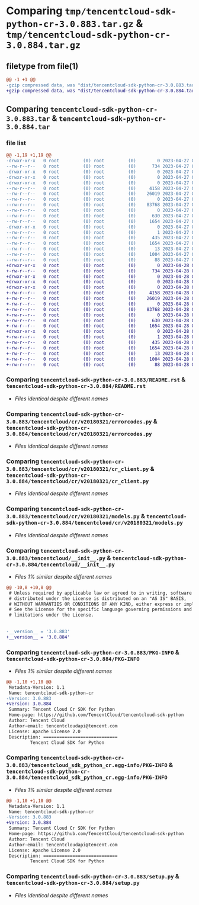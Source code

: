 # Comparing `tmp/tencentcloud-sdk-python-cr-3.0.883.tar.gz` & `tmp/tencentcloud-sdk-python-cr-3.0.884.tar.gz`

## filetype from file(1)

```diff
@@ -1 +1 @@
-gzip compressed data, was "dist/tencentcloud-sdk-python-cr-3.0.883.tar", last modified: Thu Apr 27 00:26:25 2023, max compression
+gzip compressed data, was "dist/tencentcloud-sdk-python-cr-3.0.884.tar", last modified: Fri Apr 28 02:10:14 2023, max compression
```

## Comparing `tencentcloud-sdk-python-cr-3.0.883.tar` & `tencentcloud-sdk-python-cr-3.0.884.tar`

### file list

```diff
@@ -1,19 +1,19 @@
-drwxr-xr-x   0 root         (0) root         (0)        0 2023-04-27 00:26:25.000000 tencentcloud-sdk-python-cr-3.0.883/
--rw-r--r--   0 root         (0) root         (0)      734 2023-04-27 00:26:24.000000 tencentcloud-sdk-python-cr-3.0.883/README.rst
-drwxr-xr-x   0 root         (0) root         (0)        0 2023-04-27 00:26:25.000000 tencentcloud-sdk-python-cr-3.0.883/tencentcloud/
-drwxr-xr-x   0 root         (0) root         (0)        0 2023-04-27 00:26:25.000000 tencentcloud-sdk-python-cr-3.0.883/tencentcloud/cr/
-drwxr-xr-x   0 root         (0) root         (0)        0 2023-04-27 00:26:25.000000 tencentcloud-sdk-python-cr-3.0.883/tencentcloud/cr/v20180321/
--rw-r--r--   0 root         (0) root         (0)     4158 2023-04-27 00:26:24.000000 tencentcloud-sdk-python-cr-3.0.883/tencentcloud/cr/v20180321/errorcodes.py
--rw-r--r--   0 root         (0) root         (0)    26019 2023-04-27 00:26:24.000000 tencentcloud-sdk-python-cr-3.0.883/tencentcloud/cr/v20180321/cr_client.py
--rw-r--r--   0 root         (0) root         (0)        0 2023-04-27 00:26:24.000000 tencentcloud-sdk-python-cr-3.0.883/tencentcloud/cr/v20180321/__init__.py
--rw-r--r--   0 root         (0) root         (0)    83768 2023-04-27 00:26:24.000000 tencentcloud-sdk-python-cr-3.0.883/tencentcloud/cr/v20180321/models.py
--rw-r--r--   0 root         (0) root         (0)        0 2023-04-27 00:26:24.000000 tencentcloud-sdk-python-cr-3.0.883/tencentcloud/cr/__init__.py
--rw-r--r--   0 root         (0) root         (0)      630 2023-04-27 00:26:24.000000 tencentcloud-sdk-python-cr-3.0.883/tencentcloud/__init__.py
--rw-r--r--   0 root         (0) root         (0)     1654 2023-04-27 00:26:25.000000 tencentcloud-sdk-python-cr-3.0.883/PKG-INFO
-drwxr-xr-x   0 root         (0) root         (0)        0 2023-04-27 00:26:25.000000 tencentcloud-sdk-python-cr-3.0.883/tencentcloud_sdk_python_cr.egg-info/
--rw-r--r--   0 root         (0) root         (0)        1 2023-04-27 00:26:25.000000 tencentcloud-sdk-python-cr-3.0.883/tencentcloud_sdk_python_cr.egg-info/dependency_links.txt
--rw-r--r--   0 root         (0) root         (0)      435 2023-04-27 00:26:25.000000 tencentcloud-sdk-python-cr-3.0.883/tencentcloud_sdk_python_cr.egg-info/SOURCES.txt
--rw-r--r--   0 root         (0) root         (0)     1654 2023-04-27 00:26:25.000000 tencentcloud-sdk-python-cr-3.0.883/tencentcloud_sdk_python_cr.egg-info/PKG-INFO
--rw-r--r--   0 root         (0) root         (0)       13 2023-04-27 00:26:25.000000 tencentcloud-sdk-python-cr-3.0.883/tencentcloud_sdk_python_cr.egg-info/top_level.txt
--rw-r--r--   0 root         (0) root         (0)     1004 2023-04-27 00:26:24.000000 tencentcloud-sdk-python-cr-3.0.883/setup.py
--rw-r--r--   0 root         (0) root         (0)       88 2023-04-27 00:26:25.000000 tencentcloud-sdk-python-cr-3.0.883/setup.cfg
+drwxr-xr-x   0 root         (0) root         (0)        0 2023-04-28 02:10:14.000000 tencentcloud-sdk-python-cr-3.0.884/
+-rw-r--r--   0 root         (0) root         (0)      734 2023-04-28 02:10:14.000000 tencentcloud-sdk-python-cr-3.0.884/README.rst
+drwxr-xr-x   0 root         (0) root         (0)        0 2023-04-28 02:10:14.000000 tencentcloud-sdk-python-cr-3.0.884/tencentcloud/
+drwxr-xr-x   0 root         (0) root         (0)        0 2023-04-28 02:10:14.000000 tencentcloud-sdk-python-cr-3.0.884/tencentcloud/cr/
+drwxr-xr-x   0 root         (0) root         (0)        0 2023-04-28 02:10:14.000000 tencentcloud-sdk-python-cr-3.0.884/tencentcloud/cr/v20180321/
+-rw-r--r--   0 root         (0) root         (0)     4158 2023-04-28 02:10:14.000000 tencentcloud-sdk-python-cr-3.0.884/tencentcloud/cr/v20180321/errorcodes.py
+-rw-r--r--   0 root         (0) root         (0)    26019 2023-04-28 02:10:14.000000 tencentcloud-sdk-python-cr-3.0.884/tencentcloud/cr/v20180321/cr_client.py
+-rw-r--r--   0 root         (0) root         (0)        0 2023-04-28 02:10:14.000000 tencentcloud-sdk-python-cr-3.0.884/tencentcloud/cr/v20180321/__init__.py
+-rw-r--r--   0 root         (0) root         (0)    83768 2023-04-28 02:10:14.000000 tencentcloud-sdk-python-cr-3.0.884/tencentcloud/cr/v20180321/models.py
+-rw-r--r--   0 root         (0) root         (0)        0 2023-04-28 02:10:14.000000 tencentcloud-sdk-python-cr-3.0.884/tencentcloud/cr/__init__.py
+-rw-r--r--   0 root         (0) root         (0)      630 2023-04-28 02:10:14.000000 tencentcloud-sdk-python-cr-3.0.884/tencentcloud/__init__.py
+-rw-r--r--   0 root         (0) root         (0)     1654 2023-04-28 02:10:14.000000 tencentcloud-sdk-python-cr-3.0.884/PKG-INFO
+drwxr-xr-x   0 root         (0) root         (0)        0 2023-04-28 02:10:14.000000 tencentcloud-sdk-python-cr-3.0.884/tencentcloud_sdk_python_cr.egg-info/
+-rw-r--r--   0 root         (0) root         (0)        1 2023-04-28 02:10:14.000000 tencentcloud-sdk-python-cr-3.0.884/tencentcloud_sdk_python_cr.egg-info/dependency_links.txt
+-rw-r--r--   0 root         (0) root         (0)      435 2023-04-28 02:10:14.000000 tencentcloud-sdk-python-cr-3.0.884/tencentcloud_sdk_python_cr.egg-info/SOURCES.txt
+-rw-r--r--   0 root         (0) root         (0)     1654 2023-04-28 02:10:14.000000 tencentcloud-sdk-python-cr-3.0.884/tencentcloud_sdk_python_cr.egg-info/PKG-INFO
+-rw-r--r--   0 root         (0) root         (0)       13 2023-04-28 02:10:14.000000 tencentcloud-sdk-python-cr-3.0.884/tencentcloud_sdk_python_cr.egg-info/top_level.txt
+-rw-r--r--   0 root         (0) root         (0)     1004 2023-04-28 02:10:14.000000 tencentcloud-sdk-python-cr-3.0.884/setup.py
+-rw-r--r--   0 root         (0) root         (0)       88 2023-04-28 02:10:14.000000 tencentcloud-sdk-python-cr-3.0.884/setup.cfg
```

### Comparing `tencentcloud-sdk-python-cr-3.0.883/README.rst` & `tencentcloud-sdk-python-cr-3.0.884/README.rst`

 * *Files identical despite different names*

### Comparing `tencentcloud-sdk-python-cr-3.0.883/tencentcloud/cr/v20180321/errorcodes.py` & `tencentcloud-sdk-python-cr-3.0.884/tencentcloud/cr/v20180321/errorcodes.py`

 * *Files identical despite different names*

### Comparing `tencentcloud-sdk-python-cr-3.0.883/tencentcloud/cr/v20180321/cr_client.py` & `tencentcloud-sdk-python-cr-3.0.884/tencentcloud/cr/v20180321/cr_client.py`

 * *Files identical despite different names*

### Comparing `tencentcloud-sdk-python-cr-3.0.883/tencentcloud/cr/v20180321/models.py` & `tencentcloud-sdk-python-cr-3.0.884/tencentcloud/cr/v20180321/models.py`

 * *Files identical despite different names*

### Comparing `tencentcloud-sdk-python-cr-3.0.883/tencentcloud/__init__.py` & `tencentcloud-sdk-python-cr-3.0.884/tencentcloud/__init__.py`

 * *Files 1% similar despite different names*

```diff
@@ -10,8 +10,8 @@
 # Unless required by applicable law or agreed to in writing, software
 # distributed under the License is distributed on an "AS IS" BASIS,
 # WITHOUT WARRANTIES OR CONDITIONS OF ANY KIND, either express or implied.
 # See the License for the specific language governing permissions and
 # limitations under the License.
 
 
-__version__ = '3.0.883'
+__version__ = '3.0.884'
```

### Comparing `tencentcloud-sdk-python-cr-3.0.883/PKG-INFO` & `tencentcloud-sdk-python-cr-3.0.884/PKG-INFO`

 * *Files 1% similar despite different names*

```diff
@@ -1,10 +1,10 @@
 Metadata-Version: 1.1
 Name: tencentcloud-sdk-python-cr
-Version: 3.0.883
+Version: 3.0.884
 Summary: Tencent Cloud Cr SDK for Python
 Home-page: https://github.com/TencentCloud/tencentcloud-sdk-python
 Author: Tencent Cloud
 Author-email: tencentcloudapi@tencent.com
 License: Apache License 2.0
 Description: ============================
         Tencent Cloud SDK for Python
```

### Comparing `tencentcloud-sdk-python-cr-3.0.883/tencentcloud_sdk_python_cr.egg-info/PKG-INFO` & `tencentcloud-sdk-python-cr-3.0.884/tencentcloud_sdk_python_cr.egg-info/PKG-INFO`

 * *Files 1% similar despite different names*

```diff
@@ -1,10 +1,10 @@
 Metadata-Version: 1.1
 Name: tencentcloud-sdk-python-cr
-Version: 3.0.883
+Version: 3.0.884
 Summary: Tencent Cloud Cr SDK for Python
 Home-page: https://github.com/TencentCloud/tencentcloud-sdk-python
 Author: Tencent Cloud
 Author-email: tencentcloudapi@tencent.com
 License: Apache License 2.0
 Description: ============================
         Tencent Cloud SDK for Python
```

### Comparing `tencentcloud-sdk-python-cr-3.0.883/setup.py` & `tencentcloud-sdk-python-cr-3.0.884/setup.py`

 * *Files identical despite different names*

